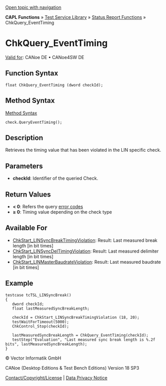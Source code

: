 [Open topic with navigation](../../../../../CANoeDEFamily.htm#Topics/CAPLFunctions/Test/Functions/CAPLfunctionChkQueryEventTiming.md)

**CAPL Functions** » [Test Service Library](../CAPLfunctionsTSLOverview.md) » [Status Report Functions](../CAPLfunctionsTSLStatusReportFunctions.md) » ChkQuery_EventTiming

# ChkQuery_EventTiming

[Valid for](../../../Shared/FeatureAvailability.md): CANoe DE • CANoe4SW DE

## Function Syntax

```plaintext
float ChkQuery_EventTiming (dword checkId);
```

## Method Syntax

[Method Syntax](../../../Shared/CAPL/General/ClassesAndObjects.md)

```plaintext
check.QueryEventTiming();
```

## Description

Retrieves the timing value that has been violated in the LIN specific check.

## Parameters

- **checkId**: Identifier of the queried Check.

## Return Values

- **< 0**: Refers the query [error codes](../CAPLfunctionsTSLErrorCodes.md)
- **≥ 0**: Timing value depending on the check type

## Available For

- [ChkStart_LINSyncBreakTimingViolation](CAPLfunctionChkStartLinSyncBreakTimingViolation.md): Result: Last measured break length [in bit times]
- [ChkStart_LINSyncDelTimingViolation](CAPLfunctionChkStartLinSyncDelTimingViolation.md): Result: Last measured delimiter length [in bit times]
- [ChkStart_LINMasterBaudrateViolation](CAPLfunctionChkStartLinMasterBaudrateViolation.md): Result: Last measured baudrate [in bit times]

## Example

```plaintext
testcase tcTSL_LINSyncBreak()
{
   dword checkId;
   float lastMeasuredSyncBreakLength;

   checkId = ChkStart_LINSyncBreakTimingViolation (18, 20);
   testWaitForTimeout(5000);
   ChkControl_Stop(checkId);

   lastMeasuredSyncBreakLength = ChkQuery_EventTiming(checkId);
   testStep("Evaluation", "Last measured sync break length is %.2f bits", lastMeasuredSyncBreakLength);
}
```

© Vector Informatik GmbH

CANoe (Desktop Editions & Test Bench Editions) Version 18 SP3

[Contact/Copyright/License](../../../Shared/ContactCopyrightLicense.md) | [Data Privacy Notice](https://www.vector.com/int/en/company/get-info/privacy-policy/)
